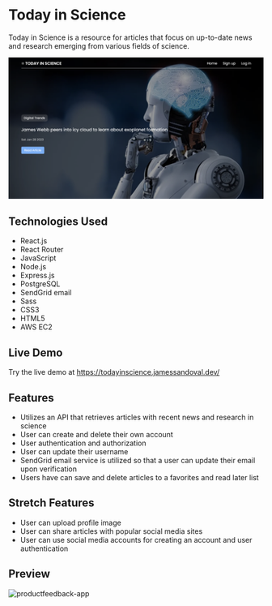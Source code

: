 # Today in Science

Today in Science is a resource for articles that focus on up-to-date news and research emerging from various fields of science. 

![today-in-science-fs](/client/public/og-image.png)

## Technologies Used

- React.js
- React Router
- JavaScript
- Node.js
- Express.js
- PostgreSQL
- SendGrid email
- Sass
- CSS3
- HTML5
- AWS EC2

## Live Demo

Try the live demo at https://todayinscience.jamessandoval.dev/

## Features

- Utilizes an API that retrieves articles with recent news and research in science
- User can create and delete their own account
- User authentication and authorization
- User can update their username
- SendGrid email service is utilized so that a user can update their email upon verification
- Users have can save and delete articles to a favorites and read later list


## Stretch Features

- User can upload profile image
- User can share articles with popular social media sites
- User can use social media accounts for creating an account and user authentication


## Preview

![productfeedback-app](/src/assets/images/demo/feedback_demo.gif)





